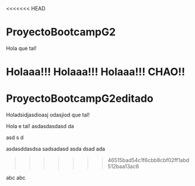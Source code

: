 <<<<<<< HEAD
# ProyectoBootcampG2
Hola  que tal!

Holaaa!!! Holaaa!!! Holaaa!!!    CHAO!! 
=======
# ProyectoBootcampG2editado
Holadsidjasdioasj odasjiod  que tal!

Hola  e tal!
asdasdasdasd
da

asd
s
d

asdasddasdsa sadsadasd asda dsad ada
>>>>>>> 46515bad54c1f6cbb8cbf02ff1abd512baa13ac6



abc
abc